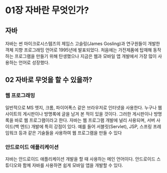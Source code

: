 # 01장 자바란 무엇인가?
## 자바
자바는 썬 마이크로시스템즈의 제임스 고슬링(James Gosling)과 연구원들이 개발한 객체 지향 프로그래밍 언어로 1995년에 발표되었다. 처음에는 가전제품에 탑재해 동작하는 프로그램을 만들기 위해 탄생했으나 지금은 웹과 모바일 앱 개발에서 가장 많이 사용하는 언어로 성장했다.

## 02 자바로 무엇을 할 수 있을까?
### 웹 프로그래밍
일반적으로 MS 엣지, 크롬, 파이어폭스 같은 브라우저로 인터넷을 사용한다. 누구나 웹 사이트의 게시판이나 방명록에 글을 남겨 본 적이 있을 것이다. 그러한 게시판이나 방명록을 바로 웹 프로그램이라고 한다. 자바는 웹 프로그램 개발에 널리 사용되며, 서버 사이드(백 엔드) 개발에 특히 강점이 있다. 예를 들어 서블릿(Servlet), JSP, 스프링 프레임워크 등과 같은 기술들을 사용하여 웹 프로그램을 만들 수 있다

### 안드로이드 애플리케이션
자바는 안드로이드 애플리케이션 개발을 할 때 사용하는 메인 언어이다. 안드로이드 스튜디오와 함께 자바를 사용하면 쉽게 모바일 앱을 개발할 수 있다.